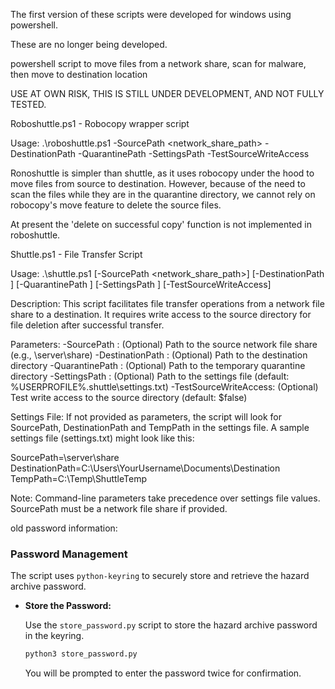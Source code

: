 
The first version of these scripts were developed for windows using powershell.

These are no longer being developed.


powershell script to move files from a network share, scan for malware, then move to destination location

USE AT OWN RISK, THIS IS STILL UNDER DEVELOPMENT, AND NOT FULLY TESTED.

Roboshuttle.ps1 - Robocopy wrapper script

Usage:
.\roboshuttle.ps1 -SourcePath <network_share_path> -DestinationPath <path> -QuarantinePath <path> -SettingsPath <path> -TestSourceWriteAccess

Ronoshuttle is simpler than shuttle, as it uses robocopy under the hood to move files from source to destination.
However, because of the need to scan the files while they are in the quarantine directory, we cannot rely on robocopy's move feature to delete the source files.

At present the 'delete on successful copy' function is not implemented in roboshuttle.




Shuttle.ps1 - File Transfer Script

Usage:
.\shuttle.ps1 [-SourcePath <network_share_path>] [-DestinationPath <path>] [-QuarantinePath <path>] [-SettingsPath <path>] [-TestSourceWriteAccess]

Description:
This script facilitates file transfer operations from a network file share to a destination.
It requires write access to the source directory for file deletion after successful transfer.

Parameters:
-SourcePath           : (Optional) Path to the source network file share (e.g., \\server\share)
-DestinationPath      : (Optional) Path to the destination directory
-QuarantinePath             : (Optional) Path to the temporary quarantine directory
-SettingsPath         : (Optional) Path to the settings file (default: %USERPROFILE%\.shuttle\settings.txt)
-TestSourceWriteAccess: (Optional) Test write access to the source directory (default: $false)

Settings File:
If not provided as parameters, the script will look for SourcePath, DestinationPath and TempPath
in the settings file. A sample settings file (settings.txt) might look like this:

SourcePath=\\server\share
DestinationPath=C:\Users\YourUsername\Documents\Destination
TempPath=C:\Temp\ShuttleTemp

Note: Command-line parameters take precedence over settings file values.
SourcePath must be a network file share if provided.


old password information:


### **Password Management**

The script uses `python-keyring` to securely store and retrieve the hazard archive password.

- **Store the Password:**

   Use the `store_password.py` script to store the hazard archive password in the keyring.

  ```bash
  python3 store_password.py
  ```

  You will be prompted to enter the password twice for confirmation.
